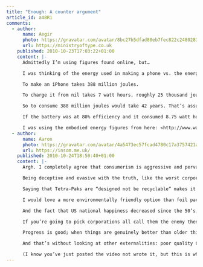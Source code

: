 ```yaml
---
title: "Enough: A counter argument"
article_id: a48R1
comments:
  - author:
      name: Aegir
      photo: https://gravatar.com/avatar/8bc27b5dfad80eb7fec822c2480283f4
      url: https://ministryoftype.co.uk
    published: 2010-10-23T17:03:22+01:00
    content: |-
      Admittedly I’m using figures found online, but…

      I was thinking of the energy used in making a phone vs. the energy to charge it, regardless of any efficiency losses.

      To make an iPhone takes 388 million joules.

      To charge it from nil takes 7 watt hours, roughly 25 thousand joules. That’s about 9 million joules a year, assuming you do that every day (unlikely, but let’s be generous).

      So to consume 388 million joules would take 42 years. That’s assuming 100% useful energy.

      If the battery was at 80% efficiency and it consumed 8.75 watt hours per charge (6250 extra joules), it would take 62000 years of charging it every day for the waste to add up to a new phone.

      I was using the embodied energy figures from here: <http://www.wattzon.com/stuff/items/k9fmwte14tuxxadzktgj1baucj/kateul1aiv26yqzm9qifapx6t1>
  - author:
      name: Aaron
      photo: https://gravatar.com/avatar/4a5473ec57fcad4780c17a3757421a4c
      url: https://insom.me.uk/
    published: 2010-10-24T18:50:40+01:00
    content: |-
      Argh. I completely agree that consumerism is aggressive and pervasive but videos like that make me angry in the way Michael Moore’s do.

      Being deceptive and evasive with the truth, like the worst corporations do, is not the way to make your point.

      Saying that Tetra-Paks are “designed not be recyclable” makes it sound like some insidious plot to create waste so that … wait, what’s in it for Tetra Pak again? Is it enough for bad corporations to be doing evil; there doesn’t have to be a profit motive?

      I would love a more environmentally friendly option than foil packs, but they reduce food waste (which is a big problem) by allowing food to keep for longer. Here, the external cost of using more degradable packaging is wasting more food.

      And the fact that US national happiness decreased since the 50’s, “around the time” that planned obsolescence became in vogue! Are we expected to not know the difference between correlation and causation? *grumble*

      If you’re going to pick corporations all call them the enemy then acting like them to win favour in the short term is a long term loss. (If I may get political: see Labour in the 90’s).

      Progress is good; when things are genuinely better than older things it makes sense to replace them, especially when they have naturally died out: Non-CFC fridges are better for the environment than freon containing ones. “A rated” appliances have far lower running costs and therefore use less energy.

      And that’s without looking at other externalities: poor quality CRT screens harm your eyesight. Flicker, which is eliminated by LCD, causes headaches, discomfort, even lost working hours. That woman’s 5-year-old CRT may not be the pious correct choice she thinks, and portraying anyone who upgrades as doing so “because she looks like she’s on a space ship” is reductive and insulting.

      (I know you’ve just posted the video not wrote it, but this is where I found it so I thought I would comment here).
---
```

